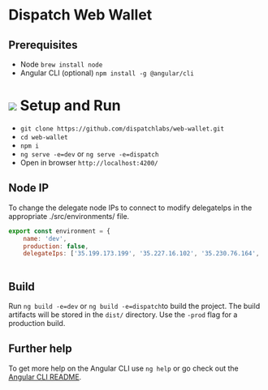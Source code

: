 # Dispatch Web Wallet 

## Prerequisites
- Node `brew install node` 
- Angular CLI (optional)  `npm install -g @angular/cli`

# ![](https://storage.googleapis.com/material-icons/external-assets/v4/icons/svg/ic_directions_run_black_24px.svg) Setup and Run
- `git clone https://github.com/dispatchlabs/web-wallet.git`<br>
- `cd web-wallet`<br>
- `npm i`<br>
- `ng serve -e=dev` or `ng serve -e=dispatch`<br>
- Open in browser `http://localhost:4200/`

## Node IP 
To change the delegate node IPs to connect to modify delegateIps in the appropriate ./src/environments/ file. 

~~~javascript
export const environment = {
    name: 'dev',
    production: false,
    delegateIps: ['35.199.173.199', '35.227.16.102', '35.230.76.164', '35.230.101.49'],
    
~~~



## Build
Run `ng build -e=dev` or `ng build -e=dispatch`to build the project. The build artifacts will be stored in the `dist/` directory. Use the `-prod` flag for a production build.

## Further help
To get more help on the Angular CLI use `ng help` or go check out the [Angular CLI README](https://github.com/angular/angular-cli/blob/master/README.md).
